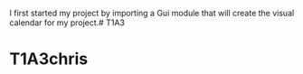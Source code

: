 I first started my project by importing a Gui module that
will create the visual calendar for my project.# T1A3
# T1A3chris

